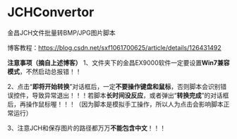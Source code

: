 # JCHConvertor
金昌JCH文件批量转BMP/JPG图片脚本

博客教程：https://blog.csdn.net/sxf1061700625/article/details/126431492

**注意事项（摘自上述博客）**
1、文件夹下的金昌EX9000软件一定要设置**Win7兼容模式**，不然启动总报错！！

2、点击“**即将开始转换**”对话框后，一定**不要操作键盘和鼠标**，否则脚本会识别错误控件，导致异常退出！！！若脚本**长时间没反应**，或者弹出“**转换完成**”的对话框后，再操作鼠标喔！！！（因为脚本是模拟手工操作，所以人为点击会影响脚本正常运行）

3、注意JCH和保存图片的路径都万万**不能包含中文**！！！
